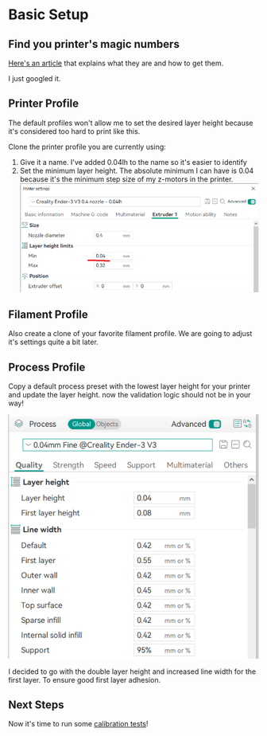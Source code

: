 # Basic Setup

## Find you printer's magic numbers
[Here's an article](https://makershop.co/ender-3-magic-numbers/) that explains what they are and how to get them.

I just googled it.

## Printer Profile
The default profiles won't allow me to set the desired layer height because it's considered too hard to print like this.

Clone the printer profile you are currently using:
1. Give it a name. I've added 0.04lh to the name so it's easier to identify
2. Set the minimum layer height. The absolute minimum I can have is 0.04 because it's the minimum step size of my z-motors in the printer.
![Min layer height](printer-profile-min-layer-height.png)

## Filament Profile
Also create a clone of your favorite filament profile. We are going to adjust it's settings quite a bit later.

## Process Profile
Copy a default process preset with the lowest layer height for your printer and update the layer height. now the validation logic should not be in your way!

![Process preset](process-preset-min-layer-height.png)

I decided to go with the double layer height and increased line width for the first layer. To ensure good first layer adhesion.

## Next Steps
Now it's time to run some [calibration tests](../04lh-calibration/index.md)!